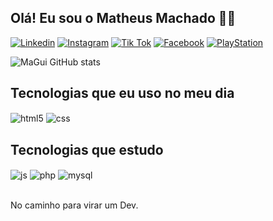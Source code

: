 ## Olá! Eu sou o Matheus Machado 🤙🏼


[![Linkedin](https://img.shields.io/badge/LinkedIn-0077B5?style=for-the-badge&logo=linkedin&logoColor=white
)](https://www.linkedin.com/in/matheus---machado-/)
[![Instagram](https://img.shields.io/badge/Instagram-E4405F?style=for-the-badge&logo=instagram&logoColor=white)](https://instagram.com/japa_goat)
[![Tik Tok](https://img.shields.io/badge/TikTok-000000?style=for-the-badge&logo=tiktok&logoColor=white
)](https://www.tiktok.com/@theuzz.11)
[![Facebook](https://img.shields.io/badge/Facebook-1877F2?style=for-the-badge&logo=facebook&logoColor=white
)](https://www.facebook.com/theuz.guii)
[![PlayStation](https://img.shields.io/badge/PlayStation-003791?style=for-the-badge&logo=playstation&logoColor=white
)](https://www.playstation.com/pt-br/)

![MaGui GitHub stats](https://github-readme-stats.vercel.app/api?username=MatheusPoloni&show_icons=true&theme=radical)

## Tecnologias que eu uso no meu dia

<div style="display: inline_block">
  <img align="center" alt="html5" src="https://img.shields.io/badge/HTML5-E34F26?style=for-the-badge&logo=html5&logoColor=white" />
  <img align="center" alt="css" src="https://img.shields.io/badge/CSS3-1572B6?style=for-the-badge&logo=css3&logoColor=white" />

## Tecnologias que estudo

<div style="display: inline_block">
  <img align="center" alt="js" src="https://img.shields.io/badge/JavaScript-F7DF1E?style=for-the-badge&logo=javascript&logoColor=black" />
  <img align="center" alt="php" src="https://img.shields.io/badge/PHP-777BB4?style=for-the-badge&logo=php&logoColor=white" />
  <img align="center" alt="mysql" src="https://img.shields.io/badge/MySQL-00000F?style=for-the-badge&logo=mysql&logoColor=white" />
</div><br/>

No caminho para virar um Dev.
